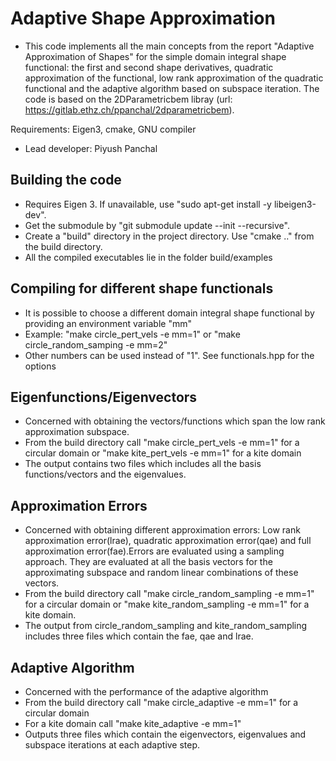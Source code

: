 # Adaptive Shape Approximation

* This code implements all the main concepts from the report "Adaptive Approximation of Shapes" for the simple domain integral shape functional: the first and second shape derivatives, quadratic approximation of the functional, low rank approximation of the quadratic functional and the adaptive algorithm based on subspace iteration. The code is based on the 2DParametricbem libray (url: https://gitlab.ethz.ch/ppanchal/2dparametricbem).

Requirements: Eigen3, cmake, GNU compiler

* Lead developer: Piyush Panchal

## Building the code
* Requires Eigen 3. If unavailable, use "sudo apt-get install -y libeigen3-dev".
* Get the submodule by "git submodule update --init --recursive".
* Create a "build" directory in the project directory. Use "cmake .." from the build directory.
* All the compiled executables lie in the folder build/examples

## Compiling for different shape functionals 
* It is possible to choose a different domain integral shape functional by providing an environment variable "mm"
* Example: "make circle_pert_vels -e mm=1" or  "make circle_random_samping -e mm=2" 
* Other numbers can be used instead of "1". See functionals.hpp for the options

## Eigenfunctions/Eigenvectors
* Concerned with obtaining the vectors/functions which span the low rank approximation subspace.
* From the build directory call "make circle_pert_vels -e mm=1" for a circular domain or "make kite_pert_vels -e mm=1" for a kite domain
* The output contains two files which includes all the basis functions/vectors and the eigenvalues.

## Approximation Errors
* Concerned with obtaining different approximation errors: Low rank approximation error(lrae), quadratic approximation error(qae) and full approximation error(fae).Errors are evaluated using a sampling approach. They are evaluated at all the basis vectors for the approximating subspace and random linear combinations of these vectors.
* From the build directory call "make circle_random_sampling -e mm=1" for a circular domain or "make kite_random_sampling -e mm=1" for a kite domain.
* The output from circle_random_sampling and kite_random_sampling includes three files which contain the fae, qae and lrae.

## Adaptive Algorithm
* Concerned with the performance of the adaptive algorithm
* From the build directory call "make circle_adaptive -e mm=1" for a circular domain
* For a kite domain call "make kite_adaptive -e mm=1"
* Outputs three files which contain the eigenvectors, eigenvalues and subspace iterations at each adaptive step.

